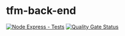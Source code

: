 # tfm-back-end

[![Node Express - Tests](https://github.com/100406576/tfm-back-end/actions/workflows/node-test-sonar.yml/badge.svg)](https://github.com/100406576/tfm-back-end/actions/workflows/node-test-sonar.yml) [![Quality Gate Status](https://sonarcloud.io/api/project_badges/measure?project=100406576%3Atfm-back-end&metric=alert_status)](https://sonarcloud.io/summary/new_code?id=100406576%3Atfm-back-end)